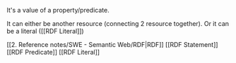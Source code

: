 It's a value of a property/predicate.

It can either be another resource (connecting 2 resource together).
Or it can be a literal ([[RDF Literal]])

[[2. Reference notes/SWE - Semantic Web/RDF|RDF]]
[[RDF Statement]]
[[RDF Predicate]]
[[RDF Literal]]